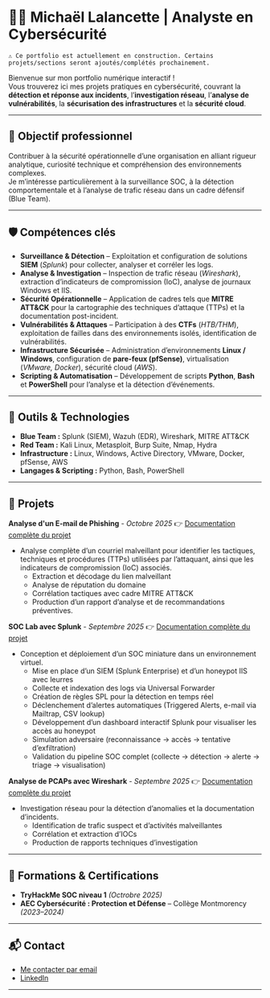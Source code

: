 # 👨‍💻 Michaël Lalancette | Analyste en Cybersécurité

    ⚠️ Ce portfolio est actuellement en construction. Certains projets/sections seront ajoutés/complétés prochainement.

Bienvenue sur mon portfolio numérique interactif !  
Vous trouverez ici mes projets pratiques en cybersécurité, couvrant la **détection et réponse aux incidents**, l’**investigation réseau**, l’**analyse de vulnérabilités**, la **sécurisation des infrastructures** et la **sécurité cloud**.


---

## 🎯 Objectif professionnel
Contribuer à la sécurité opérationnelle d’une organisation en alliant rigueur analytique, curiosité technique et compréhension des environnements complexes.  
Je m’intéresse particulièrement à la surveillance SOC, à la détection comportementale et à l’analyse de trafic réseau dans un cadre défensif (Blue Team).  

---

## 🛡️ Compétences clés
- **Surveillance & Détection** – Exploitation et configuration de solutions **SIEM** (*Splunk*) pour collecter, analyser et corréler les logs.  
- **Analyse & Investigation** – Inspection de trafic réseau (*Wireshark*), extraction d’indicateurs de compromission (IoC), analyse de journaux Windows et IIS.  
- **Sécurité Opérationnelle** – Application de cadres tels que **MITRE ATT&CK** pour la cartographie des techniques d’attaque (TTPs) et la documentation post-incident.  
- **Vulnérabilités & Attaques** – Participation à des **CTFs** (*HTB/THM*), exploitation de failles dans des environnements isolés, identification de vulnérabilités.  
- **Infrastructure Sécurisée** – Administration d’environnements **Linux / Windows**, configuration de **pare-feux (pfSense)**, virtualisation (*VMware, Docker*), sécurité cloud (*AWS*).  
- **Scripting & Automatisation** – Développement de scripts **Python**, **Bash** et **PowerShell** pour l’analyse et la détection d’événements.  

---

## 🧰 Outils & Technologies  
- **Blue Team :** Splunk (SIEM), Wazuh (EDR), Wireshark, MITRE ATT&CK  
- **Red Team :** Kali Linux, Metasploit, Burp Suite, Nmap, Hydra  
- **Infrastructure :** Linux, Windows, Active Directory, VMware, Docker, pfSense, AWS  
- **Langages & Scripting :** Python, Bash, PowerShell   
 

---

## 📂 Projets
**Analyse d'un E-mail de Phishing** - _Octobre 2025_
👉 [Documentation complète du projet](https://github.com/Michael-Lalancette/SOC-Phishing)  
  - Analyse complète d’un courriel malveillant pour identifier les tactiques, techniques et procédures (TTPs) utilisées par l’attaquant, ainsi que les indicateurs de compromission (IoC) associés. 
    - Extraction et décodage du lien malveillant
    - Analyse de réputation du domaine
    - Corrélation tactiques avec cadre MITRE ATT&CK
    - Production d’un rapport d’analyse et de recommandations préventives.



**SOC Lab avec Splunk** - _Septembre 2025_ 
👉 [Documentation complète du projet](https://github.com/Michael-Lalancette/SOC-Splunk-Lab)  
  - Conception et déploiement d’un SOC miniature dans un environnement virtuel.  
    - Mise en place d’un SIEM (Splunk Enterprise) et d’un honeypot IIS avec leurres  
    - Collecte et indexation des logs via Universal Forwarder  
    - Création de règles SPL pour la détection en temps réel  
    - Déclenchement d’alertes automatiques (Triggered Alerts, e-mail via Mailtrap, CSV lookup)  
    - Développement d’un dashboard interactif Splunk pour visualiser les accès au honeypot  
    - Simulation adversaire (reconnaissance → accès → tentative d’exfiltration)  
    - Validation du pipeline SOC complet (collecte → détection → alerte → triage → visualisation)  



**Analyse de PCAPs avec Wireshark** - _Septembre 2025_
👉 [Documentation complète du projet](https://github.com/Michael-Lalancette/PCAP-Investigation/tree/main)  
  - Investigation réseau pour la détection d’anomalies et la documentation d’incidents.   
    - Identification de trafic suspect et d’activités malveillantes  
    - Corrélation et extraction d’IOCs  
    - Production de rapports techniques d’investigation  




---

## 📜 Formations & Certifications
- **TryHackMe SOC niveau 1** *(Octrobre 2025)*
- **AEC Cybersécurité : Protection et Défense** – Collège Montmorency *(2023–2024)*  


---

## 📬 Contact
- [Me contacter par email](mailto:michael.lalancette@proton.me)
- [LinkedIn](https://www.linkedin.com/in/michael-lalancette/)

---





